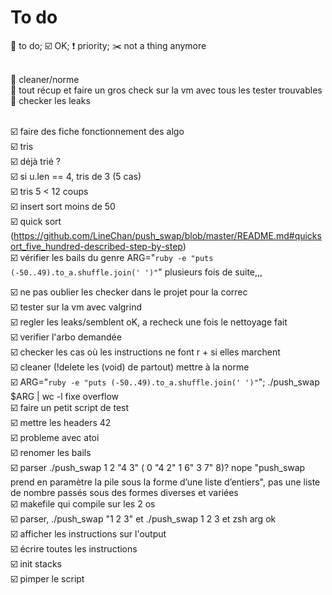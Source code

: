 # To do

:radio_button: to do; :ballot_box_with_check: OK; :exclamation: priority; :scissors: not a thing anymore<br><br>


:radio_button: cleaner/norme<br>
:radio_button: tout récup et faire un gros check sur la vm avec tous les tester trouvables<br>
:radio_button: checker les leaks<br>
<br>

:ballot_box_with_check: faire des fiche fonctionnement des algo<br>
:ballot_box_with_check: tris <br>
	:ballot_box_with_check: déjà trié ?<br>
	:ballot_box_with_check: si u.len == 4, tris de 3 (5 cas)<br>
	:ballot_box_with_check: tris 5 < 12 coups<br>
	:ballot_box_with_check: insert sort moins de 50<br>
	:ballot_box_with_check: quick sort (https://github.com/LineChan/push_swap/blob/master/README.md#quicksort_five_hundred-described-step-by-step)<br>
	:ballot_box_with_check: vérifier les bails du genre ARG="`ruby -e "puts (-50..49).to_a.shuffle.join(' ')"`" plusieurs fois de suite,,,<br>

:ballot_box_with_check: ne pas oublier les checker dans le projet pour la correc<br>
:ballot_box_with_check: tester sur la vm avec valgrind<br>
:ballot_box_with_check: regler les leaks/semblent oK, a recheck une fois le nettoyage fait<br>
:ballot_box_with_check: verifier l'arbo demandée<br>
:ballot_box_with_check: checker les cas où les instructions ne font r + si elles marchent<br>
:ballot_box_with_check: cleaner (!delete les (void) de partout) mettre à la norme<br>
:ballot_box_with_check: ARG="`ruby -e "puts (-50..49).to_a.shuffle.join(' ')"`"; ./push_swap $ARG | wc -l fixe overflow<br>
:ballot_box_with_check: faire un petit script de test<br>
:ballot_box_with_check: mettre les headers 42<br>
:ballot_box_with_check: probleme avec atoi<br>
:ballot_box_with_check: renomer les bails<br>
:ballot_box_with_check: parser ./push_swap 1 2 "4 3" ( 0 "4 2" 1 6" 3 7" 8)? nope "push_swap prend en paramètre la pile sous la forme d’une liste d’entiers", pas une liste de nombre passés sous des formes diverses et variées<br>
:ballot_box_with_check: makefile qui compile sur les 2 os<br>
:ballot_box_with_check: parser, ./push_swap "1 2 3" et ./push_swap 1 2 3 et zsh arg ok<br>
:ballot_box_with_check: afficher les instructions sur l'output<br>
:ballot_box_with_check: écrire toutes les instructions<br>
:ballot_box_with_check: init stacks<br>
:ballot_box_with_check: pimper le script<br>
